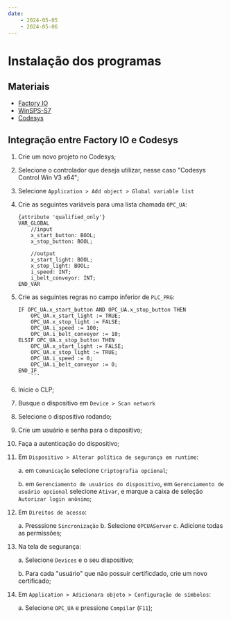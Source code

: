 ```yaml
---
date: 
    - 2024-05-05
    - 2024-05-06
---
```

# Instalação dos programas

## Materiais

- [Factory IO](https://factoryio.com/)
- [WinSPS-S7](https://www.mhj-tools.com/?page=winsps-s7)
- [Codesys](https://www.codesys.com/download.html)

## Integração entre Factory IO e Codesys

1. Crie um novo projeto no Codesys;
2. Selecione o controlador que deseja utilizar, nesse caso "Codesys Control Win V3 x64";
3. Selecione `Application > Add object > Global variable list`
4. Crie as seguintes variáveis para uma lista chamada `OPC_UA`:

    ```st
    {attribute 'qualified_only'}
    VAR_GLOBAL
        //input
        x_start_button: BOOL;
        x_stop_button: BOOL;
        
        //output
        x_start_light: BOOL;
        x_stop_light: BOOL;
        i_speed: INT;
        i_belt_conveyor: INT;
    END_VAR
    ```

5. Crie as seguintes regras no campo inferior de `PLC_PRG`:

    ```st
    IF OPC_UA.x_start_button AND OPC_UA.x_stop_button THEN
        OPC_UA.x_start_light := TRUE;
        OPC_UA.x_stop_light := FALSE;
        OPC_UA.i_speed := 100;
        OPC_UA.i_belt_conveyor := 10;
    ELSIF OPC_UA.x_stop_button THEN
        OPC_UA.x_start_light := FALSE;
        OPC_UA.x_stop_light := TRUE;
        OPC_UA.i_speed := 0;
        OPC_UA.i_belt_conveyor := 0;
    END_IF
        ```

6. Inicie o CLP;
7. Busque o dispositivo em `Device > Scan network`
8. Selecione o dispositivo rodando;
9. Crie um usuário e senha para o dispositivo;
10. Faça a autenticação do dispositivo;
11. Em `Dispositivo > Alterar política de segurança em runtime`:

    a. em `Comunicação` selecione `Criptografia opcional`;

    b. em `Gerenciamento de usuários do dispositivo`, em `Gerenciamento de usuário opcional` selecione `Ativar`, e marque a caixa de seleção `Autorizar login anônimo`;

12. Em `Direitos de acesso`:

    a. Presssione `Sincronização`
    b. Selecione `OPCUAServer`
    c. Adicione todas as permissões;

13. Na tela de segurança:

    a. Selecione `Devices` e o seu dispositivo;

    b. Para cada "usuário" que não possuir certificdado, crie um novo certificado;

14. Em `Application > Adicionara objeto > Configuração de símbolos`:

    a. Selecione `OPC_UA` e pressione `Compilar` (`F11`);
    